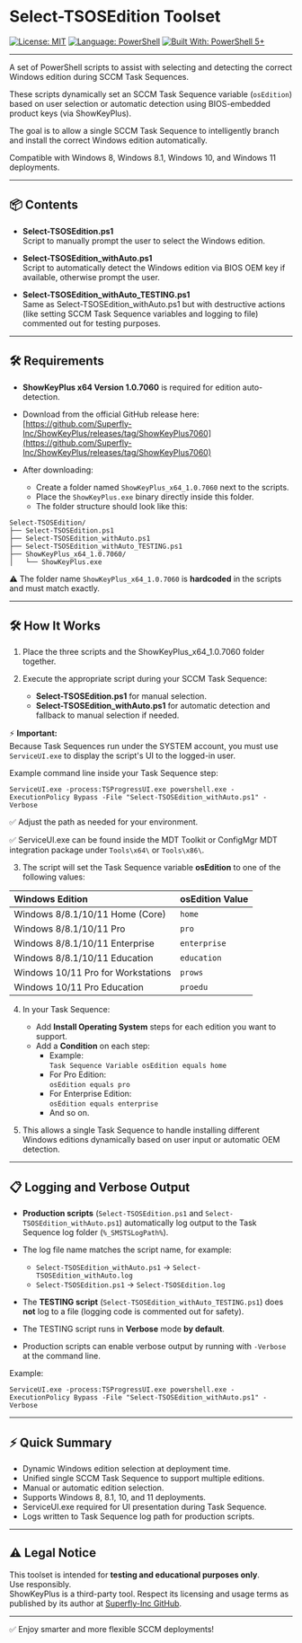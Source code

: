 # Select-TSOSEdition Toolset

[![License: MIT](https://img.shields.io/badge/License-MIT-green.svg)](https://opensource.org/licenses/MIT)
[![Language: PowerShell](https://img.shields.io/badge/Language-PowerShell-blue.svg)](https://learn.microsoft.com/en-us/powershell/)
[![Built With: PowerShell 5+](https://img.shields.io/badge/Built%20With-PowerShell%205+-blueviolet.svg)](https://learn.microsoft.com/en-us/powershell/)

---

A set of PowerShell scripts to assist with selecting and detecting the correct Windows edition during SCCM Task Sequences.

These scripts dynamically set an SCCM Task Sequence variable (`osEdition`) based on user selection or automatic detection using BIOS-embedded product keys (via ShowKeyPlus).

The goal is to allow a single SCCM Task Sequence to intelligently branch and install the correct Windows edition automatically.

Compatible with Windows 8, Windows 8.1, Windows 10, and Windows 11 deployments.

---

## 📦 Contents

- **Select-TSOSEdition.ps1**  
  Script to manually prompt the user to select the Windows edition.

- **Select-TSOSEdition_withAuto.ps1**  
  Script to automatically detect the Windows edition via BIOS OEM key if available, otherwise prompt the user.

- **Select-TSOSEdition_withAuto_TESTING.ps1**  
  Same as Select-TSOSEdition_withAuto.ps1 but with destructive actions (like setting SCCM Task Sequence variables and logging to file) commented out for testing purposes.

---

## 🛠 Requirements

- **ShowKeyPlus x64 Version 1.0.7060** is required for edition auto-detection.
- Download from the official GitHub release here:
  [https://github.com/Superfly-Inc/ShowKeyPlus/releases/tag/ShowKeyPlus7060](https://github.com/Superfly-Inc/ShowKeyPlus/releases/tag/ShowKeyPlus7060)

- After downloading:
  - Create a folder named `ShowKeyPlus_x64_1.0.7060` next to the scripts.
  - Place the `ShowKeyPlus.exe` binary directly inside this folder.
  - The folder structure should look like this:

```
Select-TSOSEdition/
├── Select-TSOSEdition.ps1
├── Select-TSOSEdition_withAuto.ps1
├── Select-TSOSEdition_withAuto_TESTING.ps1
├── ShowKeyPlus_x64_1.0.7060/
│   └── ShowKeyPlus.exe
```

⚠️ The folder name `ShowKeyPlus_x64_1.0.7060` is **hardcoded** in the scripts and must match exactly.

---

## 🛠 How It Works

1. Place the three scripts and the ShowKeyPlus_x64_1.0.7060 folder together.

2. Execute the appropriate script during your SCCM Task Sequence:
   - **Select-TSOSEdition.ps1** for manual selection.
   - **Select-TSOSEdition_withAuto.ps1** for automatic detection and fallback to manual selection if needed.

⚡ **Important:**  
Because Task Sequences run under the SYSTEM account, you must use `ServiceUI.exe` to display the script's UI to the logged-in user.

Example command line inside your Task Sequence step:

```
ServiceUI.exe -process:TSProgressUI.exe powershell.exe -ExecutionPolicy Bypass -File "Select-TSOSEdition_withAuto.ps1" -Verbose
```

✅ Adjust the path as needed for your environment.

✅ ServiceUI.exe can be found inside the MDT Toolkit or ConfigMgr MDT integration package under `Tools\x64\` or `Tools\x86\`.

3. The script will set the Task Sequence variable **osEdition** to one of the following values:

| Windows Edition | osEdition Value |
|:---|:---|
| Windows 8/8.1/10/11 Home (Core) | `home` |
| Windows 8/8.1/10/11 Pro | `pro` |
| Windows 8/8.1/10/11 Enterprise | `enterprise` |
| Windows 8/8.1/10/11 Education | `education` |
| Windows 10/11 Pro for Workstations | `prows` |
| Windows 10/11 Pro Education | `proedu` |

4. In your Task Sequence:
   - Add **Install Operating System** steps for each edition you want to support.
   - Add a **Condition** on each step:
     - Example:  
       `Task Sequence Variable osEdition equals home`
     - For Pro Edition:  
       `osEdition equals pro`
     - For Enterprise Edition:  
       `osEdition equals enterprise`
     - And so on.

5. This allows a single Task Sequence to handle installing different Windows editions dynamically based on user input or automatic OEM detection.

---

## 📋 Logging and Verbose Output

- **Production scripts** (`Select-TSOSEdition.ps1` and `Select-TSOSEdition_withAuto.ps1`) automatically log output to the Task Sequence log folder (`%_SMSTSLogPath%`).
- The log file name matches the script name, for example:
  - `Select-TSOSEdition_withAuto.ps1` → `Select-TSOSEdition_withAuto.log`
  - `Select-TSOSEdition.ps1` → `Select-TSOSEdition.log`
- The **TESTING script** (`Select-TSOSEdition_withAuto_TESTING.ps1`) does **not** log to a file (logging code is commented out for safety).

- The TESTING script runs in **Verbose** mode **by default**.
- Production scripts can enable verbose output by running with `-Verbose` at the command line.

Example:

```
ServiceUI.exe -process:TSProgressUI.exe powershell.exe -ExecutionPolicy Bypass -File "Select-TSOSEdition_withAuto.ps1" -Verbose
```

---

## ⚡ Quick Summary

- Dynamic Windows edition selection at deployment time.
- Unified single SCCM Task Sequence to support multiple editions.
- Manual or automatic edition selection.
- Supports Windows 8, 8.1, 10, and 11 deployments.
- ServiceUI.exe required for UI presentation during Task Sequence.
- Logs written to Task Sequence log path for production scripts.

---

## ⚠️ Legal Notice

This toolset is intended for **testing and educational purposes only**.  
Use responsibly.  
ShowKeyPlus is a third-party tool. Respect its licensing and usage terms as published by its author at [Superfly-Inc GitHub](https://github.com/Superfly-Inc).

---

✅ Enjoy smarter and more flexible SCCM deployments!

